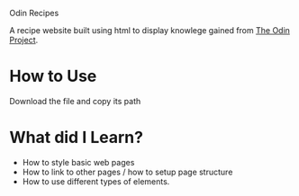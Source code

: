 Odin Recipes

A recipe website built using html to display knowlege gained from <a href="theodinproject.com">The Odin Project</a>. 

<h1>How to Use</h1>
Download the file and copy its path

<h1>What did I Learn?</h1>
<ul>
  <li>How to style basic web pages</li>
  <li>How to link to other pages / how to setup page structure</li>
  <li>How to use different types of elements.</li>
</ul>
